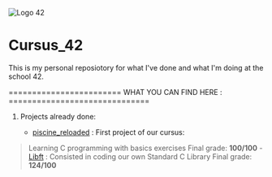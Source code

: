 ![Logo 42](http://www.guidedelamobilite.com/wp-content/uploads/2017/01/ecole_42_guide_de_la_mobilite.jpg)
# Cursus_42

This is my personal reposiotory for what I've done and what I'm doing at the
school 42.


======================== WHAT YOU CAN FIND HERE : ==============================

1.	Projects already done:

	- [piscine_reloaded](piscine_reloaded) : First project of our cursus:
>	Learning C programming with basics exercises
>	Final grade: **100/100**
	- [Libft](libft) : 
>	Consisted in coding our own Standard C Library
>	Final grade: **124/100**
